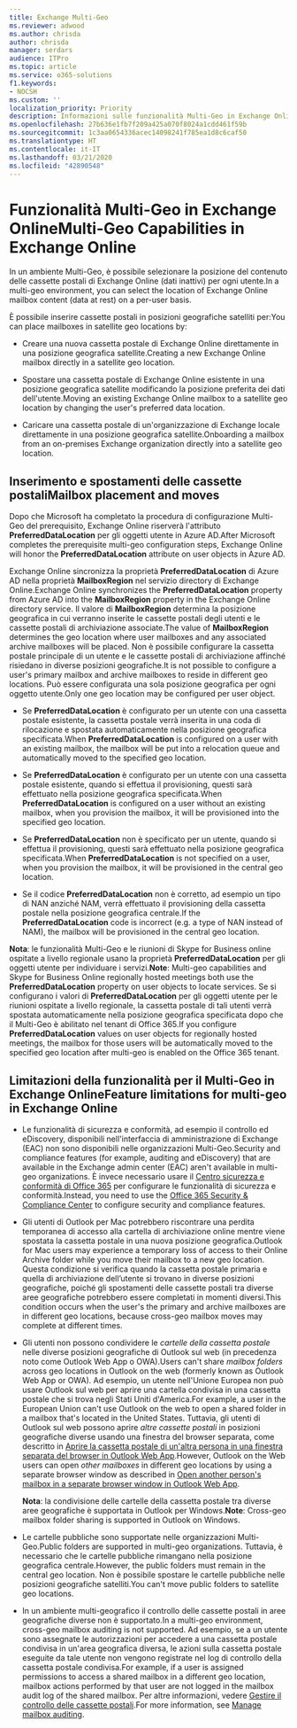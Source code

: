 ```yaml
---
title: Exchange Multi-Geo
ms.reviewer: adwood
ms.author: chrisda
author: chrisda
manager: serdars
audience: ITPro
ms.topic: article
ms.service: o365-solutions
f1.keywords:
- NOCSH
ms.custom: ''
localization_priority: Priority
description: Informazioni sulle funzionalità Multi-Geo in Exchange Online.
ms.openlocfilehash: 27b636e1fb7f209a425a070f8024a1cdd461f59b
ms.sourcegitcommit: 1c3aa0654336acec14098241f785ea1d8c6caf50
ms.translationtype: HT
ms.contentlocale: it-IT
ms.lasthandoff: 03/21/2020
ms.locfileid: "42890548"
---
```

# <a name="multi-geo-capabilities-in-exchange-online"></a><span data-ttu-id="1a5fa-103">Funzionalità Multi-Geo in Exchange Online</span><span class="sxs-lookup"><span data-stu-id="1a5fa-103">Multi-Geo Capabilities in Exchange Online</span></span>

<span data-ttu-id="1a5fa-104">In un ambiente Multi-Geo, è possibile selezionare la posizione del contenuto delle cassette postali di Exchange Online (dati inattivi) per ogni utente.</span><span class="sxs-lookup"><span data-stu-id="1a5fa-104">In a multi-geo environment, you can select the location of Exchange Online mailbox content (data at rest) on a per-user basis.</span></span>

<span data-ttu-id="1a5fa-105">È possibile inserire cassette postali in posizioni geografiche satelliti per:</span><span class="sxs-lookup"><span data-stu-id="1a5fa-105">You can place mailboxes in satellite geo locations by:</span></span>

- <span data-ttu-id="1a5fa-106">Creare una nuova cassetta postale di Exchange Online direttamente in una posizione geografica satellite.</span><span class="sxs-lookup"><span data-stu-id="1a5fa-106">Creating a new Exchange Online mailbox directly in a satellite geo location.</span></span>

- <span data-ttu-id="1a5fa-107">Spostare una cassetta postale di Exchange Online esistente in una posizione geografica satellite modificando la posizione preferita dei dati dell'utente.</span><span class="sxs-lookup"><span data-stu-id="1a5fa-107">Moving an existing Exchange Online mailbox to a satellite geo location by changing the user's preferred data location.</span></span>

- <span data-ttu-id="1a5fa-108">Caricare una cassetta postale di un'organizzazione di Exchange locale direttamente in una posizione geografica satellite.</span><span class="sxs-lookup"><span data-stu-id="1a5fa-108">Onboarding a mailbox from an on-premises Exchange organization directly into a satellite geo location.</span></span>

## <a name="mailbox-placement-and-moves"></a><span data-ttu-id="1a5fa-109">Inserimento e spostamenti delle cassette postali</span><span class="sxs-lookup"><span data-stu-id="1a5fa-109">Mailbox placement and moves</span></span>

<span data-ttu-id="1a5fa-110">Dopo che Microsoft ha completato la procedura di configurazione Multi-Geo del prerequisito, Exchange Online riserverà l'attributo **PreferredDataLocation** per gli oggetti utente in Azure AD.</span><span class="sxs-lookup"><span data-stu-id="1a5fa-110">After Microsoft completes the prerequisite multi-geo configuration steps, Exchange Online will honor the **PreferredDataLocation** attribute on user objects in Azure AD.</span></span>

<span data-ttu-id="1a5fa-111">Exchange Online sincronizza la proprietà **PreferredDataLocation** di Azure AD nella proprietà **MailboxRegion** nel servizio directory di Exchange Online.</span><span class="sxs-lookup"><span data-stu-id="1a5fa-111">Exchange Online synchronizes the **PreferredDataLocation** property from Azure AD into the **MailboxRegion** property in the Exchange Online directory service.</span></span> <span data-ttu-id="1a5fa-112">Il valore di **MailboxRegion** determina la posizione geografica in cui verranno inserite le cassette postali degli utenti e le cassette postali di archiviazione associate.</span><span class="sxs-lookup"><span data-stu-id="1a5fa-112">The value of **MailboxRegion** determines the geo location where user mailboxes and any associated archive mailboxes will be placed.</span></span> <span data-ttu-id="1a5fa-113">Non è possibile configurare la cassetta postale principale di un utente e le cassette postali di archiviazione affinché risiedano in diverse posizioni geografiche.</span><span class="sxs-lookup"><span data-stu-id="1a5fa-113">It is not possible to configure a user's primary mailbox and archive mailboxes to reside in different geo locations.</span></span> <span data-ttu-id="1a5fa-114">Può essere configurata una sola posizione geografica per ogni oggetto utente.</span><span class="sxs-lookup"><span data-stu-id="1a5fa-114">Only one geo location may be configured per user object.</span></span>

- <span data-ttu-id="1a5fa-115">Se **PreferredDataLocation** è configurato per un utente con una cassetta postale esistente, la cassetta postale verrà inserita in una coda di rilocazione e spostata automaticamente nella posizione geografica specificata.</span><span class="sxs-lookup"><span data-stu-id="1a5fa-115">When **PreferredDataLocation** is configured on a user with an existing mailbox, the mailbox will be put into a relocation queue and automatically moved to the specified geo location.</span></span>

- <span data-ttu-id="1a5fa-116">Se **PreferredDataLocation** è configurato per un utente con una cassetta postale esistente, quando si effettua il provisioning, questi sarà effettuato nella posizione geografica specificata.</span><span class="sxs-lookup"><span data-stu-id="1a5fa-116">When **PreferredDataLocation** is configured on a user without an existing mailbox, when you provision the mailbox, it will be provisioned into the specified geo location.</span></span>

- <span data-ttu-id="1a5fa-117">Se **PreferredDataLocation** non è specificato per un utente, quando si effettua il provisioning, questi sarà effettuato nella posizione geografica specificata.</span><span class="sxs-lookup"><span data-stu-id="1a5fa-117">When **PreferredDataLocation** is not specified on a user, when you provision the mailbox, it will be provisioned in the central geo location.</span></span>

- <span data-ttu-id="1a5fa-118">Se il codice **PreferredDataLocation** non è corretto, ad esempio un tipo di NAN anziché NAM, verrà effettuato il provisioning della cassetta postale nella posizione geografica centrale.</span><span class="sxs-lookup"><span data-stu-id="1a5fa-118">If the **PreferredDataLocation** code is incorrect (e.g. a type of NAN instead of NAM), the mailbox will be provisioned in the central geo location.</span></span>

<span data-ttu-id="1a5fa-119">**Nota**: le funzionalità Multi-Geo e le riunioni di Skype for Business online ospitate a livello regionale usano la proprietà **PreferredDataLocation** per gli oggetti utente per individuare i servizi.</span><span class="sxs-lookup"><span data-stu-id="1a5fa-119">**Note**: Multi-geo capabilities and Skype for Business Online regionally hosted meetings both use the **PreferredDataLocation** property on user objects to locate services.</span></span> <span data-ttu-id="1a5fa-120">Se si configurano i valori di **PreferredDataLocation** per gli oggetti utente per le riunioni ospitate a livello regionale, la cassetta postale di tali utenti verrà spostata automaticamente nella posizione geografica specificata dopo che il Multi-Geo è abilitato nel tenant di Office 365.</span><span class="sxs-lookup"><span data-stu-id="1a5fa-120">If you configure **PreferredDataLocation** values on user objects for regionally hosted meetings, the mailbox for those users will be automatically moved to the specified geo location after multi-geo is enabled on the Office 365 tenant.</span></span>

## <a name="feature-limitations-for-multi-geo-in-exchange-online"></a><span data-ttu-id="1a5fa-121">Limitazioni della funzionalità per il Multi-Geo in Exchange Online</span><span class="sxs-lookup"><span data-stu-id="1a5fa-121">Feature limitations for multi-geo in Exchange Online</span></span>

- <span data-ttu-id="1a5fa-122">Le funzionalità di sicurezza e conformità, ad esempio il controllo ed eDiscovery, disponibili nell'interfaccia di amministrazione di Exchange (EAC) non sono disponibili nelle organizzazioni Multi-Geo.</span><span class="sxs-lookup"><span data-stu-id="1a5fa-122">Security and compliance features (for example, auditing and eDiscovery) that are available in the Exchange admin center (EAC) aren't available in multi-geo organizations.</span></span> <span data-ttu-id="1a5fa-123">È invece necessario usare il [Centro sicurezza e conformità di Office 365](https://support.office.com/article/7e696a40-b86b-4a20-afcc-559218b7b1b8) per configurare le funzionalità di sicurezza e conformità.</span><span class="sxs-lookup"><span data-stu-id="1a5fa-123">Instead, you need to use the [Office 365 Security & Compliance Center](https://support.office.com/article/7e696a40-b86b-4a20-afcc-559218b7b1b8) to configure security and compliance features.</span></span>

- <span data-ttu-id="1a5fa-124">Gli utenti di Outlook per Mac potrebbero riscontrare una perdita temporanea di accesso alla cartella di archiviazione online mentre viene spostata la cassetta postale in una nuova posizione geografica.</span><span class="sxs-lookup"><span data-stu-id="1a5fa-124">Outlook for Mac users may experience a temporary loss of access to their Online Archive folder while you move their mailbox to a new geo location.</span></span> <span data-ttu-id="1a5fa-125">Questa condizione si verifica quando la cassetta postale primaria e quella di archiviazione dell’utente si trovano in diverse posizioni geografiche, poiché gli spostamenti delle cassette postali tra diverse aree geografiche potrebbero essere completati in momenti diversi.</span><span class="sxs-lookup"><span data-stu-id="1a5fa-125">This condition occurs when the user's the primary and archive mailboxes are in different geo locations, because cross-geo mailbox moves may complete at different times.</span></span>

- <span data-ttu-id="1a5fa-126">Gli utenti non possono condividere le *cartelle della cassetta postale* nelle diverse posizioni geografiche di Outlook sul web (in precedenza noto come Outlook Web App o OWA).</span><span class="sxs-lookup"><span data-stu-id="1a5fa-126">Users can't share *mailbox folders* across geo locations in Outlook on the web (formerly known as Outlook Web App or OWA).</span></span> <span data-ttu-id="1a5fa-127">Ad esempio, un utente nell'Unione Europea non può usare Outlook sul web per aprire una cartella condivisa in una cassetta postale che si trova negli Stati Uniti d'America.</span><span class="sxs-lookup"><span data-stu-id="1a5fa-127">For example, a user in the European Union can't use Outlook on the web to open a shared folder in a mailbox that's located in the United States.</span></span> <span data-ttu-id="1a5fa-128">Tuttavia, gli utenti di Outlook sul web possono aprire *altre cassette postali* in posizioni geografiche diverse usando una finestra del browser separata, come descritto in [Aprire la cassetta postale di un'altra persona in una finestra separata del browser in Outlook Web App](https://support.office.com/article/A909AD30-E413-40B5-A487-0EA70B763081#__toc372210362).</span><span class="sxs-lookup"><span data-stu-id="1a5fa-128">However, Outlook on the Web users can open *other mailboxes* in different geo locations by using a separate browser window as described in [Open another person's mailbox in a separate browser window in Outlook Web App](https://support.office.com/article/A909AD30-E413-40B5-A487-0EA70B763081#__toc372210362).</span></span>

  <span data-ttu-id="1a5fa-129">**Nota**: la condivisione delle cartelle della cassetta postale tra diverse aree geografiche è supportata in Outlook per Windows.</span><span class="sxs-lookup"><span data-stu-id="1a5fa-129">**Note**: Cross-geo mailbox folder sharing is supported in Outlook on Windows.</span></span>

- <span data-ttu-id="1a5fa-130">Le cartelle pubbliche sono supportate nelle organizzazioni Multi-Geo.</span><span class="sxs-lookup"><span data-stu-id="1a5fa-130">Public folders are supported in multi-geo organizations.</span></span> <span data-ttu-id="1a5fa-131">Tuttavia, è necessario che le cartelle pubbliche rimangano nella posizione geografica centrale.</span><span class="sxs-lookup"><span data-stu-id="1a5fa-131">However, the public folders must remain in the central geo location.</span></span> <span data-ttu-id="1a5fa-132">Non è possibile spostare le cartelle pubbliche nelle posizioni geografiche satelliti.</span><span class="sxs-lookup"><span data-stu-id="1a5fa-132">You can't move public folders to satellite geo locations.</span></span>

- <span data-ttu-id="1a5fa-133">In un ambiente multi-geografico il controllo delle cassette postali in aree geografiche diverse non è supportato.</span><span class="sxs-lookup"><span data-stu-id="1a5fa-133">In a multi-geo environment, cross-geo mailbox auditing is not supported.</span></span> <span data-ttu-id="1a5fa-134">Ad esempio, se a un utente sono assegnate le autorizzazioni per accedere a una cassetta postale condivisa in un'area geografica diversa, le azioni sulla cassetta postale eseguite da tale utente non vengono registrate nel log di controllo della cassetta postale condivisa.</span><span class="sxs-lookup"><span data-stu-id="1a5fa-134">For example, if a user is assigned permissions to access a shared mailbox in a different geo location, mailbox actions performed by that user are not logged in the mailbox audit log of the shared mailbox.</span></span> <span data-ttu-id="1a5fa-135">Per altre informazioni, vedere [Gestire il controllo delle cassette postali](https://docs.microsoft.com/microsoft-365/compliance/enable-mailbox-auditing?view=o365-worldwide).</span><span class="sxs-lookup"><span data-stu-id="1a5fa-135">For more information, see [Manage mailbox auditing](https://docs.microsoft.com/microsoft-365/compliance/enable-mailbox-auditing?view=o365-worldwide).</span></span>
